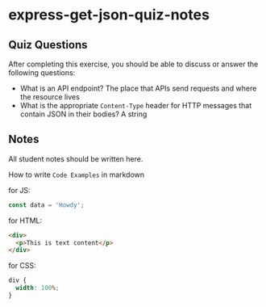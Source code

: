 # express-get-json-quiz-notes

## Quiz Questions

After completing this exercise, you should be able to discuss or answer the following questions:

- What is an API endpoint?
  The place that APIs send requests and where the resource lives
- What is the appropriate `Content-Type` header for HTTP messages that contain JSON in their bodies?
  A string

## Notes

All student notes should be written here.

How to write `Code Examples` in markdown

for JS:

```javascript
const data = 'Howdy';
```

for HTML:

```html
<div>
  <p>This is text content</p>
</div>
```

for CSS:

```css
div {
  width: 100%;
}
```
